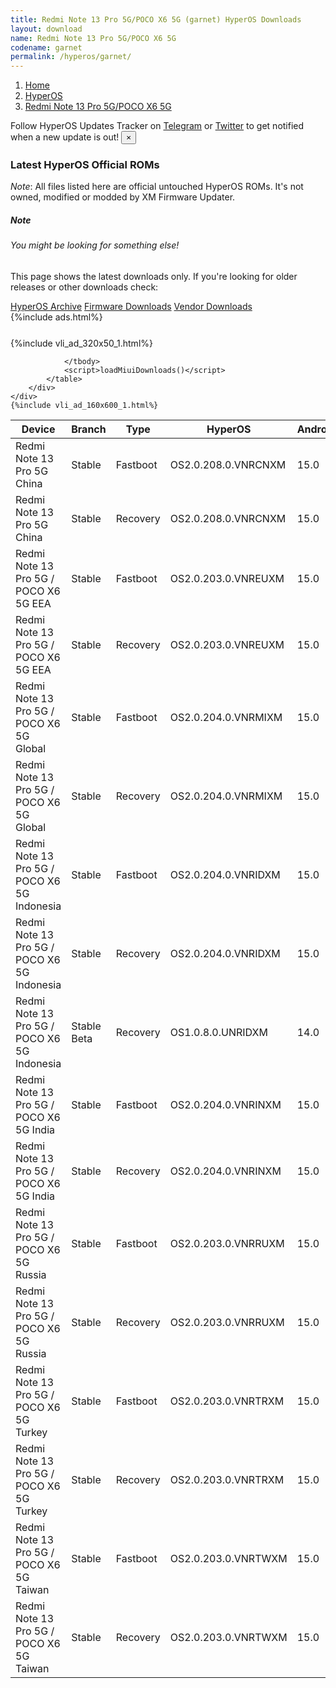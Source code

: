 ```yaml
---
title: Redmi Note 13 Pro 5G/POCO X6 5G (garnet) HyperOS Downloads
layout: download
name: Redmi Note 13 Pro 5G/POCO X6 5G
codename: garnet
permalink: /hyperos/garnet/
---
```

<nav aria-label="breadcrumb">
    <ol class="breadcrumb">
        <li class="breadcrumb-item"><a href="/">Home</a></li>
        <li class="breadcrumb-item"><a href="/hyperos/">HyperOS</a></li>
        <li class="breadcrumb-item active" aria-current="page"><a href="/hyperos/garnet/">Redmi Note 13 Pro 5G/POCO X6 5G</a></li>
    </ol>
</nav>
<div class="alert alert-primary alert-dismissible fade show" role="alert">
    Follow HyperOS Updates Tracker on <a href="https://t.me/MIUIUpdatesTracker" class="alert-link">Telegram</a>
     or <a href="https://twitter.com/MiFwUpdater" class="alert-link">Twitter</a> to get notified when a new update is out!
    <button type="button" class="close" data-dismiss="alert" aria-label="Close">
        <span aria-hidden="true">&times;</span>
    </button>
</div>

### Latest HyperOS Official ROMs
*Note*: All files listed here are official untouched HyperOS ROMs. It's not owned, modified or modded by XM Firmware Updater.
<div class="card">
  <div class="card-body">
    <h5 class="card-title">Note</h5>
    <h6 class="card-subtitle mb-2 text-muted">You might be looking for something else!</h6>
    <p class="card-text">This page shows the latest downloads only.
     If you're looking for older releases or other downloads check:</p>
    <a href="/archive/hyperos/garnet/" class="card-link">HyperOS Archive</a>
    <a href="/firmware/garnet/" class="card-link">Firmware Downloads</a>
    <a href="/vendor/garnet/" class="card-link">Vendor Downloads</a>
  </div>
</div>
{%include ads.html%}
<div class="row justify-content-center">
    <div class="col-10">
        <div class="table-responsive-md" style="margin-top: 25px;">
            {%include vli_ad_320x50_1.html%}
            <table id="miui" class="display dt-responsive nowrap compact table table-striped table-hover table-sm">
                <thead class="thead-dark">
                    <tr>
                        <th data-ref="device">Device</th>
                        <th data-ref="branch">Branch</th>
                        <th data-ref="type">Type</th>
                        <th data-ref="miui">HyperOS</th>
                        <th data-ref="android">Android</th>
                        <th data-ref="size">Size</th>
                        <th data-ref="size">Date</th>
                        <th data-ref="link">Link</th>
                    </tr>
                </thead>
                <tbody>
                <tr><td>Redmi Note 13 Pro 5G China</td><td>Stable</td><td>Fastboot</td><td>OS2.0.208.0.VNRCNXM</td><td>15.0</td><td>8.0 GB</td><td>2025-09-18</td><td><a href="/hyperos/garnet/stable/OS2.0.208.0.VNRCNXM/">Download</a></td></tr>
<tr><td>Redmi Note 13 Pro 5G China</td><td>Stable</td><td>Recovery</td><td>OS2.0.208.0.VNRCNXM</td><td>15.0</td><td>6.0 GB</td><td>2025-10-13</td><td><a href="/hyperos/garnet/stable/OS2.0.208.0.VNRCNXM/">Download</a></td></tr>
<tr><td>Redmi Note 13 Pro 5G / POCO X6 5G EEA</td><td>Stable</td><td>Fastboot</td><td>OS2.0.203.0.VNREUXM</td><td>15.0</td><td>7.9 GB</td><td>2025-09-28</td><td><a href="/hyperos/garnet/stable/OS2.0.203.0.VNREUXM/">Download</a></td></tr>
<tr><td>Redmi Note 13 Pro 5G / POCO X6 5G EEA</td><td>Stable</td><td>Recovery</td><td>OS2.0.203.0.VNREUXM</td><td>15.0</td><td>5.6 GB</td><td>2025-10-13</td><td><a href="/hyperos/garnet/stable/OS2.0.203.0.VNREUXM/">Download</a></td></tr>
<tr><td>Redmi Note 13 Pro 5G / POCO X6 5G Global</td><td>Stable</td><td>Fastboot</td><td>OS2.0.204.0.VNRMIXM</td><td>15.0</td><td>8.4 GB</td><td>2025-10-10</td><td><a href="/hyperos/garnet/stable/OS2.0.204.0.VNRMIXM/">Download</a></td></tr>
<tr><td>Redmi Note 13 Pro 5G / POCO X6 5G Global</td><td>Stable</td><td>Recovery</td><td>OS2.0.204.0.VNRMIXM</td><td>15.0</td><td>5.6 GB</td><td>2025-10-17</td><td><a href="/hyperos/garnet/stable/OS2.0.204.0.VNRMIXM/">Download</a></td></tr>
<tr><td>Redmi Note 13 Pro 5G / POCO X6 5G Indonesia</td><td>Stable</td><td>Fastboot</td><td>OS2.0.204.0.VNRIDXM</td><td>15.0</td><td>7.9 GB</td><td>2025-10-10</td><td><a href="/hyperos/garnet/stable/OS2.0.204.0.VNRIDXM/">Download</a></td></tr>
<tr><td>Redmi Note 13 Pro 5G / POCO X6 5G Indonesia</td><td>Stable</td><td>Recovery</td><td>OS2.0.204.0.VNRIDXM</td><td>15.0</td><td>5.5 GB</td><td>2025-10-17</td><td><a href="/hyperos/garnet/stable/OS2.0.204.0.VNRIDXM/">Download</a></td></tr>
<tr><td>Redmi Note 13 Pro 5G / POCO X6 5G Indonesia</td><td>Stable Beta</td><td>Recovery</td><td>OS1.0.8.0.UNRIDXM</td><td>14.0</td><td>5.0 GB</td><td>2024-08-29</td><td><a href="/hyperos/garnet/stable beta/OS1.0.8.0.UNRIDXM/">Download</a></td></tr>
<tr><td>Redmi Note 13 Pro 5G / POCO X6 5G India</td><td>Stable</td><td>Fastboot</td><td>OS2.0.204.0.VNRINXM</td><td>15.0</td><td>7.0 GB</td><td>2025-10-10</td><td><a href="/hyperos/garnet/stable/OS2.0.204.0.VNRINXM/">Download</a></td></tr>
<tr><td>Redmi Note 13 Pro 5G / POCO X6 5G India</td><td>Stable</td><td>Recovery</td><td>OS2.0.204.0.VNRINXM</td><td>15.0</td><td>5.2 GB</td><td>2025-10-17</td><td><a href="/hyperos/garnet/stable/OS2.0.204.0.VNRINXM/">Download</a></td></tr>
<tr><td>Redmi Note 13 Pro 5G / POCO X6 5G Russia</td><td>Stable</td><td>Fastboot</td><td>OS2.0.203.0.VNRRUXM</td><td>15.0</td><td>8.5 GB</td><td>2025-10-15</td><td><a href="/hyperos/garnet/stable/OS2.0.203.0.VNRRUXM/">Download</a></td></tr>
<tr><td>Redmi Note 13 Pro 5G / POCO X6 5G Russia</td><td>Stable</td><td>Recovery</td><td>OS2.0.203.0.VNRRUXM</td><td>15.0</td><td>5.4 GB</td><td>2025-10-20</td><td><a href="/hyperos/garnet/stable/OS2.0.203.0.VNRRUXM/">Download</a></td></tr>
<tr><td>Redmi Note 13 Pro 5G / POCO X6 5G Turkey</td><td>Stable</td><td>Fastboot</td><td>OS2.0.203.0.VNRTRXM</td><td>15.0</td><td>7.6 GB</td><td>2025-10-10</td><td><a href="/hyperos/garnet/stable/OS2.0.203.0.VNRTRXM/">Download</a></td></tr>
<tr><td>Redmi Note 13 Pro 5G / POCO X6 5G Turkey</td><td>Stable</td><td>Recovery</td><td>OS2.0.203.0.VNRTRXM</td><td>15.0</td><td>5.5 GB</td><td>2025-10-17</td><td><a href="/hyperos/garnet/stable/OS2.0.203.0.VNRTRXM/">Download</a></td></tr>
<tr><td>Redmi Note 13 Pro 5G / POCO X6 5G Taiwan</td><td>Stable</td><td>Fastboot</td><td>OS2.0.203.0.VNRTWXM</td><td>15.0</td><td>6.6 GB</td><td>2025-10-10</td><td><a href="/hyperos/garnet/stable/OS2.0.203.0.VNRTWXM/">Download</a></td></tr>
<tr><td>Redmi Note 13 Pro 5G / POCO X6 5G Taiwan</td><td>Stable</td><td>Recovery</td><td>OS2.0.203.0.VNRTWXM</td><td>15.0</td><td>5.3 GB</td><td>2025-10-17</td><td><a href="/hyperos/garnet/stable/OS2.0.203.0.VNRTWXM/">Download</a></td></tr>

                </tbody>
                <script>loadMiuiDownloads()</script>
            </table>
        </div>
    </div>
    {%include vli_ad_160x600_1.html%}
</div>
